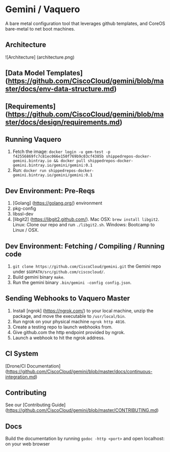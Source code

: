 # Gemini / Vaquero

A bare metal configuration tool that leverages github templates, and CoreOS bare-metal to net boot machines. 

## Architecture
![Architecture] (architecture.png)

## [Data Model Templates] (https://github.com/CiscoCloud/gemini/blob/master/docs/env-data-structure.md)

## [Requirements] (https://github.com/CiscoCloud/gemini/blob/master/docs/design/requirements.md)

## Running Vaquero
1. Fetch the image: `docker login -u gem-test -p f42556869fc7c81ec066e150f769b9c03cf4385b shippedrepos-docker-gemini.bintray.io && docker pull shippedrepos-docker-gemini.bintray.io/gemini/gemini:0.1`
2. Run: `docker run shippedrepos-docker-gemini.bintray.io/gemini/gemini:0.1`

## Dev Environment: Pre-Reqs

1. [Golang] (https://golang.org/) environment
2. pkg-config
3. libssl-dev
4. [libgit2] (https://libgit2.github.com/). Mac OSX: `brew install libgit2`. Linux: Clone our repo and run `./libgit2.sh`. Windows: Bootcamp to Linux / OSX.

## Dev Environment: Fetching / Compiling / Running code

1. `git clone https://github.com/CiscoCloud/gemini.git` the Gemini repo under `$GOPATH/src/github.com/ciscocloud/`.
2. Build gemini binary `make`.
3. Run the gemini binary `.bin/gemini -config config.json`.


## Sending Webhooks to Vaquero Master

1. Install [ngrok] (https://ngrok.com/) to your local machine, unzip the package, and move the executable to `/usr/local/bin`.
2. Run ngrok on your physical machine `ngrok http 4816`.
3. Create a testing repo to launch webhooks from.
4. Give github.com the http endpoint provided by ngrok. 
5. Launch a webhook to hit the ngrok address.

## CI System
[Drone/CI Documentation] (https://github.com/CiscoCloud/gemini/blob/master/docs/continuous-integration.md)

## Contributing
See our [Contributing Guide] (https://github.com/CiscoCloud/gemini/blob/master/CONTRIBUTING.md)

## Docs
Build the documentation by running `godoc -http <port>` and open localhost:<port> on your web browser